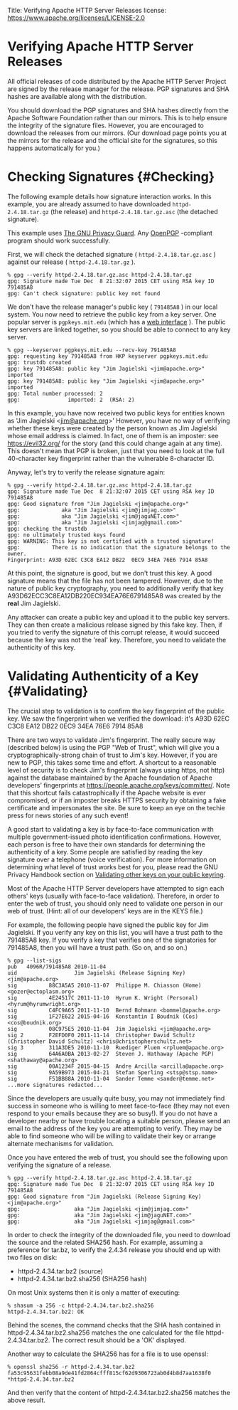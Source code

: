 Title: Verifying Apache HTTP Server Releases
license: https://www.apache.org/licenses/LICENSE-2.0

# Verifying Apache HTTP Server Releases

All official releases of code distributed by the Apache HTTP Server Project
are signed by the release manager for the release. PGP signatures and SHA
hashes are available along with the distribution.

You should download the PGP signatures and SHA hashes directly from the
Apache Software Foundation rather than our mirrors. This is to help ensure
the integrity of the signature files. However, you are encouraged to
download the releases from our mirrors. (Our download page points you at
the mirrors for the release and the official site for the signatures, so
this happens automatically for you.)

# Checking Signatures  {#Checking}

The following example details how signature interaction works. In this
example, you are already assumed to have downloaded `httpd-2.4.18.tar.gz`
(the release) and `httpd-2.4.18.tar.gz.asc` (the detached signature).

This example uses [The GNU Privacy Guard](http://www.gnupg.org/). Any
[OpenPGP](http://www.openpgp.org/) -compliant program should work
successfully.

First, we will check the detached signature ( `httpd-2.4.18.tar.gz.asc` )
against our release ( `httpd-2.4.18.tar.gz` ).

    % gpg --verify httpd-2.4.18.tar.gz.asc httpd-2.4.18.tar.gz
    gpg: Signature made Tue Dec  8 21:32:07 2015 CET using RSA key ID 791485A8
    gpg: Can't check signature: public key not found

We don't have the release manager's public key ( `791485A8` ) in our local
system. You now need to retrieve the public key from a key server. One
popular server is `pgpkeys.mit.edu` (which has a [web
interface](http://pgp.mit.edu/) ). The public key servers are linked
together, so you should be able to connect to any key server.

    % gpg --keyserver pgpkeys.mit.edu --recv-key 791485A8
    gpg: requesting key 791485A8 from HKP keyserver pgpkeys.mit.edu
    gpg: trustdb created
    gpg: key 791485A8: public key "Jim Jagielski <jim@apache.org>" imported
    gpg: key 791485A8: public key "Jim Jagielski <jim@apache.org>" imported
    gpg: Total number processed: 2
    gpg:               imported: 2  (RSA: 2)

In this example, you have now received two public keys for entities known
as 'Jim Jagielski &lt;jim@apache.org&gt;' However, you have no way of
verifying whether these keys were created by the person known as Jim
Jagielski whose email address is claimed.  In fact, one of them is
an imposter: see <https://evil32.org/> for the story
(and this could change again at any time).  This doesn't mean that PGP
is broken, just that you need to look at the full 40-character key
fingerprint rather than the vulnerable 8-character ID.

Anyway, let's try to verify the release signature again:

    % gpg --verify httpd-2.4.18.tar.gz.asc httpd-2.4.18.tar.gz
    gpg: Signature made Tue Dec  8 21:32:07 2015 CET using RSA key ID 791485A8
    gpg: Good signature from "Jim Jagielski <jim@apache.org>"
    gpg:		     aka "Jim Jagielski <jim@jimjag.com>"
    gpg:             aka "Jim Jagielski <jim@jaguNET.com>"
    gpg:             aka "Jim Jagielski <jimjag@gmail.com>"
    gpg: checking the trustdb
    gpg: no ultimately trusted keys found
    gpg: WARNING: This key is not certified with a trusted signature!
    gpg:	      There is no indication that the signature belongs to the
    owner.
    Fingerprint: A93D 62EC C3C8 EA12 DB22  0EC9 34EA 76E6 7914 85A8

At this point, the signature is good, but we don't trust this key. A good
signature means that the file has not been tampered. However, due to the
nature of public key cryptography, you need to additionally verify that key
A93D62ECC3C8EA12DB220EC934EA76E6791485A8 was created by the **real**
Jim Jagielski.

Any attacker can create a public key and upload it to the public key
servers. They can then create a malicious release signed by this fake key.
Then, if you tried to verify the signature of this corrupt release, it
would succeed because the key was not the 'real' key. Therefore, you need
to validate the authenticity of this key.

# Validating Authenticity of a Key  {#Validating}

The crucial step to validation is to confirm the key fingerprint of the
public key.  We saw the fingerprint when we verified the download: it's
A93D 62EC C3C8 EA12 DB22  0EC9 34EA 76E6 7914 85A8

There are two ways to validate Jim's fingerprint.  The really secure way
(described below) is using the PGP "Web of Trust", which will give
you a cryptographically-strong chain of trust to Jim's key.
However, if you are new to PGP, this takes some time and effort.
A shortcut to a reasonable level of security is to check Jim's
fingerprint (always using https, not http) against the database
maintained by the Apache foundation of Apache developers' fingerprints
at <https://people.apache.org/keys/committer/>.
Note that this shortcut fails catastrophically if the Apache website is
ever compromised, or if an imposter breaks HTTPS security by obtaining
a fake certificate and impersonates the site.  Be sure to keep an eye
on the techie press for news stories of any such event!

A good start to validating a key is by face-to-face communication with
multiple government-issued photo identification confirmations. However,
each person is free to have their own standards for determining the
authenticity of a key. Some people are satisfied by reading the key
signature over a telephone (voice verification). For more information on
determining what level of trust works best for you, please read the GNU
Privacy Handbook section on [Validating other keys on your public
keyring](http://www.gnupg.org/gph/en/manual.html#AEN335).

Most of the Apache HTTP Server developers have attempted to sign each
others' keys (usually with face-to-face validation). Therefore, in order to
enter the web of trust, you should only need to validate one person in our
web of trust. (Hint: all of our developers' keys are in the KEYS file.)

For example, the following people have signed the public key for Jim Jagielski. 
If you verify any key on this list, you will have a trust path to
the 791485A8 key. If you verify a key that verifies one of the signatories
for 791485A8, then you will have a trust path. (So on, and so on.)

    % gpg --list-sigs 
    pub   4096R/791485A8 2010-11-04
    uid                  Jim Jagielski (Release Signing Key) <jim@apache.org>
    sig          88C3A5A5 2010-11-07  Philippe M. Chiasson (Home) <gozer@ectoplasm.org>
    sig          4E24517C 2011-11-10  Hyrum K. Wright (Personal) <hyrum@hyrumwright.org>
    sig          C4FC9A65 2011-11-10  Bernd Bohmann <bommel@apache.org>
    sig          1F27E622 2015-04-16  Konstantin I Boudnik (Cos) <cos@boudnik.org>
    sig          08C975E5 2010-11-04  Jim Jagielski <jim@apache.org>
    sig 2        F2EFD0F0 2011-11-14  Christopher David Schultz (Christopher David Schultz) <chris@christopherschultz.net>
    sig 3        311A3DE5 2010-11-10  Ruediger Pluem <rpluem@apache.org>
    sig          64A6A0BA 2013-02-27  Steven J. Hathaway (Apache PGP) <shathaway@apache.org>
    sig          00A1234F 2015-04-15  Andre Arcilla <arcilla@apache.org>
    sig          9A59B973 2015-04-21  Stefan Sperling <stsp@stsp.name>
    sig          F51BB88A 2010-11-04  Sander Temme <sander@temme.net>
    ...more signatures redacted...

Since the developers are usually quite busy, you may not immediately find
success in someone who is willing to meet face-to-face (they may not even
respond to your emails because they are so busy!). If you do not have a
developer nearby or have trouble locating a suitable person, please send an
email to the address of the key you are attempting to verify. They may be
able to find someone who will be willing to validate their key or arrange
alternate mechanisms for validation.

Once you have entered the web of trust, you should see the following upon
verifying the signature of a release.

    % gpg --verify httpd-2.4.18.tar.gz.asc httpd-2.4.18.tar.gz
    gpg: Signature made Tue Dec  8 21:32:07 2015 CET using RSA key ID 791485A8
    gpg: Good signature from "Jim Jagielski (Release Signing Key) <jim@apache.org>"
    gpg:                 aka "Jim Jagielski <jim@jimjag.com>"
    gpg:                 aka "Jim Jagielski <jim@jaguNET.com>"
    gpg:                 aka "Jim Jagielski <jimjag@gmail.com>"

In order to check the integrity of the downloaded file, you need to download the source and the related SHA256
hash. For example, assuming a preference for tar.bz, to verify the 2.4.34 release you should end up with two files on disk:
  
  * httpd-2.4.34.tar.bz2 (source)
  * httpd-2.4.34.tar.bz2.sha256 (SHA256 hash)

On most Unix systems then it is only a matter of executing: 

    % shasum -a 256 -c httpd-2.4.34.tar.bz2.sha256
    httpd-2.4.34.tar.bz2: OK

Behind the scenes, the command checks that the SHA hash contained in httpd-2.4.34.tar.bz2.sha256 matches the one
calculated for the file httpd-2.4.34.tar.bz2. The correct result should be a 'OK' displayed.

Another way to calculate the SHA256 has for a file is to use openssl:

    % openssl sha256 -r httpd-2.4.34.tar.bz2
    fa53c95631febb08a9de41fd2864cfff815cf62d9306723ab0d4b8d7aa1638f0 *httpd-2.4.34.tar.bz2

And then verify that the content of httpd-2.4.34.tar.bz2.sha256 matches the above result.
